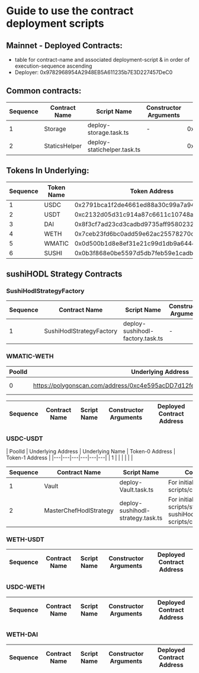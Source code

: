 # Guide to use the contract deployment scripts

## Mainnet - Deployed Contracts:

- table for contract-name and associated deployment-script & in order of execution-sequence ascending
- Deployer: 0x9782968954A2948EB5A611235b7E3D227457DeC0

## Common contracts:

|Sequence | Contract Name | Script Name | Constructor Arguments | Deployed Contract Address |
|---|---|---|---|---|
|1 | Storage | deploy-storage.task.ts | - | 0x7E428A383D0F3A3B8e2D4a0cA2cDde8792878e2c |
|2 | StaticsHelper | deploy-statichelper.task.ts | | 0xC1f99f723C7bDF1313140BFA29390138F1b325bf |

## Tokens In Underlying:

|Sequence | Token Name | Token Address | PolygonScan |
|---|---|---|---|
| 1 | USDC   | 0x2791bca1f2de4661ed88a30c99a7a9449aa84174 | https://polygonscan.com/token/0x2791bca1f2de4661ed88a30c99a7a9449aa84174 |
| 2 | USDT   | 0xc2132d05d31c914a87c6611c10748aeb04b58e8f | https://polygonscan.com/token/0xc2132d05d31c914a87c6611c10748aeb04b58e8f |
| 3 | DAI    | 0x8f3cf7ad23cd3cadbd9735aff958023239c6a063 | https://polygonscan.com/token/0x8f3cf7ad23cd3cadbd9735aff958023239c6a063 |
| 4 | WETH   | 0x7ceb23fd6bc0add59e62ac25578270cff1b9f619 | https://polygonscan.com/token/0x7ceb23fd6bc0add59e62ac25578270cff1b9f619 |
| 5 | WMATIC | 0x0d500b1d8e8ef31e21c99d1db9a6444d3adf1270 | https://polygonscan.com/address/0x0d500b1d8e8ef31e21c99d1db9a6444d3adf1270 |
| 6 | SUSHI  | 0x0b3f868e0be5597d5db7feb59e1cadbb0fdda50a | https://polygonscan.com/token/0x0b3f868e0be5597d5db7feb59e1cadbb0fdda50a |

## sushiHODL Strategy Contracts

### SushiHodlStrategyFactory

|Sequence | Contract Name | Script Name | Constructor Arguments | Deployed Contract Address |
|---|---|---|---|---|
|1| SushiHodlStrategyFactory | deploy-sushihodl-factory.task.ts | - |  0x274Fd47DE106dB114Bd87f7c52e28996B5F066f9 |


### WMATIC-WETH

| PoolId | Underlying Address | Token-0 Address | Token-1 Address |
|---|---|---|---|
| 0 | https://polygonscan.com/address/0xc4e595acDD7d12feC385E5dA5D43160e8A0bAC0E  | https://polygonscan.com/readContract?m=normal&a=0xc4e595acDD7d12feC385E5dA5D43160e8A0bAC0E&v=0x85de135ff062df790a5f20b79120f17d3da63b2d&t=false#readCollapse15  | https://polygonscan.com/readContract?m=normal&a=0xc4e595acDD7d12feC385E5dA5D43160e8A0bAC0E&v=0x85de135ff062df790a5f20b79120f17d3da63b2d&t=false#readCollapse15 |


|Sequence | Contract Name | Script Name | Constructor Arguments | Deployed Contract Address |
|---|---|---|---|---|




### USDC-USDT

| PoolId | Underlying Address | Underlying Name | Token-0 Address | Token-1 Address |
|---|---|---|---|---|---|
| 1 |  |  |  |  |  |  


|Sequence | Contract Name | Script Name | Constructor Arguments | Deployed Contract Address |
|---|---|---|---|---|
|1| Vault | deploy-Vault.task.ts | For initialise arguments refer to: scripts/config/deploy-config.ts | 0xcDE80036e5BA91d3cAF62ce83a4FF83bAf4f8738 |
|2| MasterChefHodlStrategy | deploy-sushihodl-strategy.task.ts | For initialise arguments refer to: scripts/strategy/sushiHODL/deploy-sushiHodl-config.ts & scripts/config/deploy-config.ts  | 0x26D79892361850E683BB87803D6C34E6D923BF8c |


### WETH-USDT

|Sequence | Contract Name | Script Name | Constructor Arguments | Deployed Contract Address |
|---|---|---|---|---|



### USDC-WETH

|Sequence | Contract Name | Script Name | Constructor Arguments | Deployed Contract Address |
|---|---|---|---|---|


### WETH-DAI

|Sequence | Contract Name | Script Name | Constructor Arguments | Deployed Contract Address |
|---|---|---|---|---|